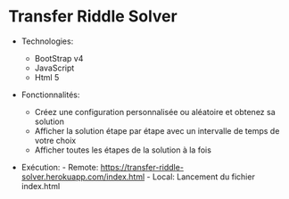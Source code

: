 # Transfer Riddle Solver
- Technologies:
	- BootStrap v4
	- JavaScript
	- Html 5
- Fonctionnalités:
   - Créez une configuration personnalisée ou aléatoire et obtenez sa solution
   - Afficher la solution étape par étape avec un intervalle de temps de votre choix
   - Afficher toutes les étapes de la solution à la fois

- Exécution:
      - Remote: https://transfer-riddle-solver.herokuapp.com/index.html
      - Local: Lancement du fichier index.html
